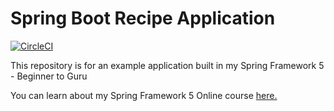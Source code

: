 # Spring Boot Recipe Application

[![CircleCI](https://circleci.com/gh/dmytrokhomenko/spring5-recipe-app.svg?style=svg)](https://circleci.com/gh/dmytrokhomenko/spring5-recipe-app)

This repository is for an example application built in my Spring Framework 5 - Beginner to Guru

You can learn about my Spring Framework 5 Online course [here.](https://go.springframework.guru/spring-framework-5-online-course)
